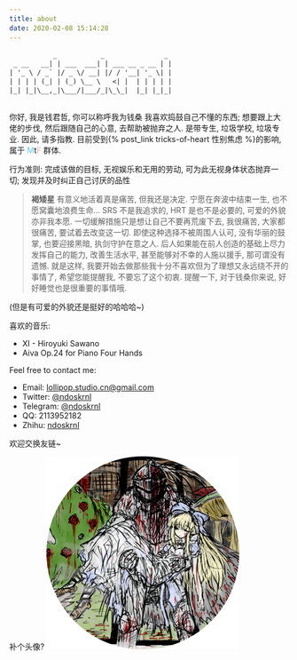 ```yaml
---
title: about
date: 2020-02-08 15:14:28
---
```


```
           _           _               _ 
 _ __   __| | ___  ___| | ___ __ _ __ | |
| '_ \ / _` |/ _ \/ __| |/ / '__| '_ \| |
| | | | (_| | (_) \__ \   <| |  | | | | |
|_| |_|\__,_|\___/|___/_|\_\_|  |_| |_|_|
                                         
```

你好,
我是钱君哲, 你可以称呼我为钱桑
我喜欢捣鼓自己不懂的东西; 想要跟上大佬的步伐, 然后跟随自己的心意, 去帮助被抛弃之人.
是带专生, 垃圾学校, 垃圾专业. 因此, 请多指教.
目前受到{% post_link tricks-of-heart 性别焦虑 %}的影响, 属于 <font color=#5BCFFA>M</font>t<font color=#F5ABB9>F</font> 群体.

行为准则: 完成该做的目标, 无视娱乐和无用的劳动, 可为此无视身体状态抛弃一切; 发现并及时纠正自己讨厌的品性

> **褐矮星**
> 有意义地活着真是痛苦, 但我还是决定.
> 宁愿在奔波中结束一生, 也不愿窝囊地浪费生命...
> SRS 不是我追求的, HRT 是也不是必要的, 可爱的外貌亦非我本愿.
> 一切缓解措施只是想让自己不要再荒废下去, 我很痛苦, 大家都很痛苦, 要试着去改变这一切.
> 即使这种选择不被周围人认可, 没有华丽的鼓掌, 也要迎接黑暗, 执剑守护在意之人.
> 后人如果能在前人创造的基础上尽力发挥自己的能力, 改善生活水平, 甚至能够对不幸的人施以援手, 那可谓没有遗憾.
> 就是这样, 我要开始去做那些我十分不喜欢但为了理想又永远绕不开的事情了, 希望您能提醒我, 不要忘了这个初衷.
> 提醒一下, 对于钱桑你来说, 好好睡觉也是很重要的事情哦.

(但是有可爱的外貌还是挺好的哈哈哈~)

喜欢的音乐:
- XI - Hiroyuki Sawano
- Aiva Op.24 for Piano Four Hands

Feel free to contact me:
- Email: lollipop.studio.cn@gmail.com
- Twitter: [@ndoskrnl](https://twitter.com/ndoskrnl)
- Telegram: [@ndoskrnl](https://t.me/ndoskrnl)
- QQ: 2113952182
- Zhihu: [ndoskrnl](https://www.zhihu.com/people/logarithm-96)

欢迎交换友链~

补个头像?
![](bs2_cropped.png)